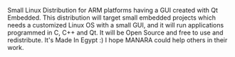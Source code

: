 Small Linux Distribution for ARM platforms having a GUI created with Qt Embedded.
This distribution will target small embedded projects which needs a customized Linux OS with a small GUI, and it will run applications programmed in C, C++ and Qt.
It will be Open Source and free to use and redistribute.
It's Made In Egypt :)
I hope MANARA could help others in their work.